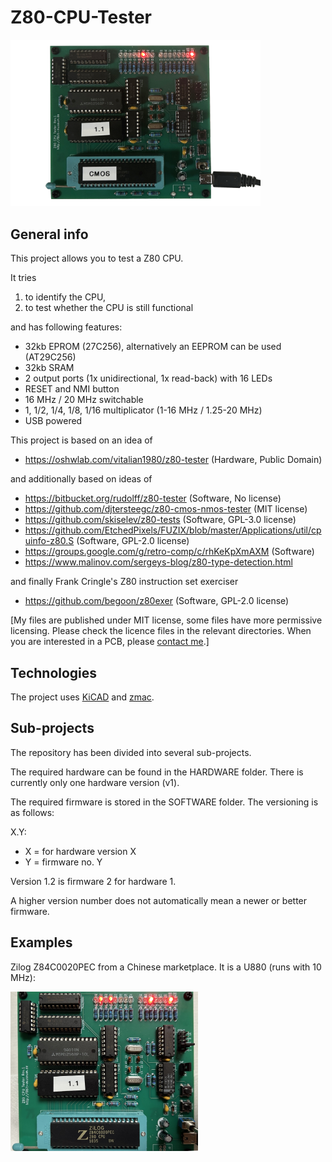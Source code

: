 # Z80-CPU-Tester

<img src="/HARDWARE/pictures/z80cputester_v1.jpg" width="400">

## General info

This project allows you to test a Z80 CPU.

It tries
1. to identify the CPU,
2. to test whether the CPU is still functional

and has following features:
* 32kb EPROM (27C256), alternatively an EEPROM can be used (AT29C256)
* 32kb SRAM
* 2 output ports (1x unidirectional, 1x read-back) with 16 LEDs
* RESET and NMI button
* 16 MHz / 20 MHz switchable
* 1, 1/2, 1/4, 1/8, 1/16 multiplicator (1-16 MHz / 1.25-20 MHz)
* USB powered

This project is based on an idea of 
* https://oshwlab.com/vitalian1980/z80-tester (Hardware, Public Domain)

and additionally based on ideas of
* https://bitbucket.org/rudolff/z80-tester (Software, No license)
* https://github.com/djtersteegc/z80-cmos-nmos-tester (MIT license)
* https://github.com/skiselev/z80-tests (Software, GPL-3.0 license)
* https://github.com/EtchedPixels/FUZIX/blob/master/Applications/util/cpuinfo-z80.S (Software, GPL-2.0 license)
* https://groups.google.com/g/retro-comp/c/rhKeKpXmAXM (Software)
* https://www.malinov.com/sergeys-blog/z80-type-detection.html

and finally Frank Cringle's Z80 instruction set exerciser
* https://github.com/begoon/z80exer  (Software, GPL-2.0 license)

[My files are published under MIT license, some files have more permissive licensing.
Please check the licence files in the relevant directories. When you are interested in
a PCB, please [contact me](https://8bit-museum.de/kontakt/).]

## Technologies

The project uses [KiCAD](https://www.kicad.org/) and [zmac](http://48k.ca/zmac.html).

## Sub-projects

The repository has been divided into several sub-projects.

The required hardware can be found in the HARDWARE folder. There is currently only one hardware version (v1).

The required firmware is stored in the SOFTWARE folder. The versioning is as follows:

X.Y:
* X = for hardware version X
* Y = firmware no. Y

Version 1.2 is firmware 2 for hardware 1.

A higher version number does not automatically mean a newer or better firmware.

## Examples

Zilog Z84C0020PEC from a Chinese marketplace. It is a U880 (runs with 10 MHz):

<img src="/HARDWARE/pictures/Fake Zilog Z84C0020PEC - U880.jpg" width="300">

